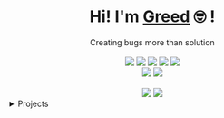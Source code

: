 <div align="center">
	<h1>Hi! I'm <a href="https://github.com/Greed058">Greed</a> 🤓 !</h1>
	<div>Creating bugs more than solution</div>
	<br />
	<a href="https://www.gnu.org/gnu/linux-and-gnu.en.html"><img src="https://img.shields.io/badge/OS-GNU/Linux-cdd6f4?style=flat&logo=gnu" /></a>
	<a href="https://archlinux.org"><img src="https://img.shields.io/badge/DISTRO-Arch-74c7ec?style=flat&logo=arch-linux" /></a>
	<a href="http://www.qtile.org/"><img src="https://img.shields.io/badge/WM-Qtile-eba0ac?style=flat&logo=python&logoColor=white" /></a>
	<a href="https://neovim.io"><img src="https://img.shields.io/badge/EDITOR-Neovim-a6e3a1?style=flat&logo=neovim" /></a>
	<a href="https://www.python.org/"><img src="https://img.shields.io/badge/LANG-Python-f2cdcd?style=flat&logo=python&logoColor=yellow" /></a>
	<br />
	<a href="https://github.com/Greed058"><img src="https://img.shields.io/github/stars/Greed058?color=cdd6f4&label=GITHUB&style=flat&logo=github" /></a>
	<a href="https://discord.gg/byBddBd57U"><img src="https://img.shields.io/discord/856018962231197726?color=74c7ec&label=DISCORD&logo=discord" /></a>
	<br />
	<br />
	<img src="https://github-readme-stats.vercel.app/api?username=Greed058&theme=radical&hide_title=true&hide_rank=true&show_icons=true&include_all_commits=true&line_height=24&hide_border=true" />
	<img src="https://github-readme-stats.vercel.app/api/top-langs/?username=Greed058&theme=radical&hide_title=true&langs_count=8&layout=compact&hide_border=true" />
</div>

<details>
	<summary>Projects</summary>
	<ul>
		<li><a href="https://github.com/Greed058/.dotfiles">dotfiles</a> - Arch Linux config files</li>
		<li><a href="https://github.com/Greed058/Omni8-Bot">Omni8</a> - Discord utility bot</li>
	</ul>
</details>

